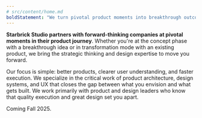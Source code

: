 ```yaml
---
# src/content/home.md
boldStatement: "We turn pivotal product moments into breakthrough outcomes."
---
```


**Starbrick Studio partners with forward-thinking companies at pivotal moments in their product journey**. Whether you're at the concept phase with a breakthrough idea or in transformation mode with an existing product, we bring the strategic thinking and design expertise to move you forward.

Our focus is simple: better products, clearer user understanding, and faster execution. We specialize in the critical work of product architecture, design systems, and UX that closes the gap between what you envision and what gets built. We work primarily with product and design leaders who know that quality execution and great design set you apart. 

Coming Fall 2025.